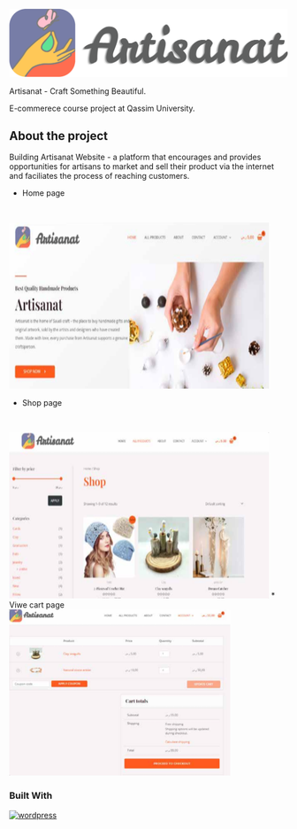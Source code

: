 
[![logo](images/logo.png)]()

Artisanat - Craft Something Beautiful.

E-commerece course project at Qassim University.
  
## About the project
Building Artisanat Website - a platform that encourages and provides opportunities for artisans to market and sell their product via the internet and faciliates the process of reaching customers.

* Home page
  
  <br>
<img src="images/home.png" alt="home-page" width="470" height="300">

* Shop page
  
  <br>
  
<img src="images/shop.png" alt="cart-page" width="470" height="300">
* Viwe cart page
  
<br>
<img src="images/cart.png" alt="cart-page" width="400" height="300">

### Built With
[![wordpress](https://skillicons.dev/icons?i=wordpress)](https://wordpress.com)
